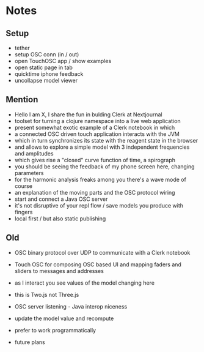 # Notes
## Setup

- tether
- setup OSC conn (in / out)
- open TouchOSC app / show examples
- open static page in tab
- quicktime iphone feedback
- uncollapse model viewer 

## Mention
- Hello I am X, I share the fun in bulding Clerk at Nextjournal
- toolset for turning a clojure namespace into a live web application
- present somewhat exotic example of a Clerk notebook in which 
- a connected OSC driven touch application interacts with the JVM
- which in turn synchronizes its state with the reagent state in the browser
- and allows to explore a simple model with 3 independent frequencies and amplitudes
- which gives rise a "closed" curve function of time, a spirograph
- you should be seeing the feedback of my phone screen here, changing parameters
- for the harmonic analysis freaks among you there's a wave mode of course 
- an explanation of the moving parts and the OSC protocol wiring
- start and connect a Java OSC server
- it's not disruptive of your repl flow / save models you produce with fingers
- local first / but also static publishing

## Old
- OSC binary protocol over UDP to communicate with a Clerk notebook
- Touch OSC for composing OSC based UI and mapping faders and sliders to messages and addresses
- as I interact you see values of the model changing here
- this is Two.js not Three.js
- OSC server listening - Java interop niceness
- update the model value and recompute
- prefer to work programmatically

- future plans
